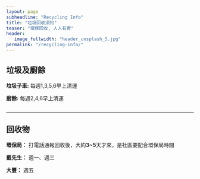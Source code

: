```yaml
---
layout: page
subheadline: "Recycling Info"
title: "垃圾回收須知"
teaser: "環保回收, 人人有責"
header:
   image_fullwidth: "header_unsplash_5.jpg"
permalink: "/recycling-info/"
---
```


## 垃圾及廚餘

**垃圾子車:** 每週1,3,5,6早上清運<br>

**廚餘:** 每週2,4,6早上清運<br>

![]()

---
## 回收物

**環保局：**  打電話通報回收後，大約**3~5**天才來，是社區要配合環保局時間

**戴先生：**  週一、週三

**大豐：** 週五

![]()

